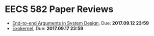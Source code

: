 EECS 582 Paper Reviews
===

- [End-to-end Arguments in System Design](http://web.eecs.umich.edu/~barisk/teaching/eecs582/end-to-end.pdf), Due: __2017.09.12 23:59__
- [Exokernel](http://web.eecs.umich.edu/~barisk/teaching/eecs582/exokernel.pdf), Due: __2017.09.17 23:59__

